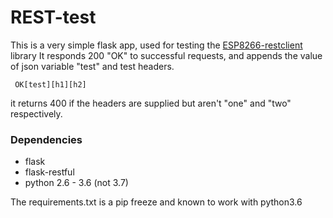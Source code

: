 # REST-test

This is a very simple flask app, used for testing the [ESP8266-restclient](https://github.com/Hal9k-dk/esp8266-restclient) library
It responds 200 "OK" to successful requests, and appends the value of json variable "test" and test headers.

```
 OK[test][h1][h2]
``` 

it returns 400 if the headers are supplied but aren't "one" and "two" respectively.

### Dependencies
* flask
* flask-restful
* python 2.6 - 3.6 (not 3.7)

The requirements.txt is a pip freeze and known to work with python3.6